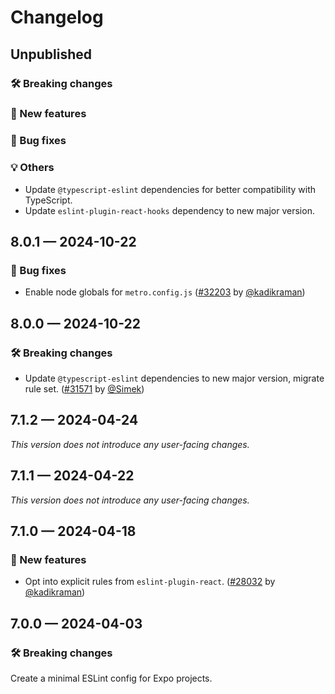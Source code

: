 # Changelog

## Unpublished

### 🛠 Breaking changes

### 🎉 New features

### 🐛 Bug fixes

### 💡 Others

- Update `@typescript-eslint` dependencies for better compatibility with TypeScript.
- Update `eslint-plugin-react-hooks` dependency to new major version.

## 8.0.1 — 2024-10-22

### 🐛 Bug fixes

- Enable node globals for `metro.config.js` ([#32203](https://github.com/expo/expo/pull/32203) by [@kadikraman](https://github.com/kadikraman))

## 8.0.0 — 2024-10-22

### 🛠 Breaking changes

- Update `@typescript-eslint` dependencies to new major version, migrate rule set. ([#31571](https://github.com/expo/expo/pull/31571) by [@Simek](https://github.com/Simek))

## 7.1.2 — 2024-04-24

_This version does not introduce any user-facing changes._

## 7.1.1 — 2024-04-22

_This version does not introduce any user-facing changes._

## 7.1.0 — 2024-04-18

### 🎉 New features

- Opt into explicit rules from `eslint-plugin-react`. ([#28032](https://github.com/expo/expo/pull/28032) by [@kadikraman](https://github.com/kadikraman))

## 7.0.0 — 2024-04-03

### 🛠 Breaking changes

Create a minimal ESLint config for Expo projects.
